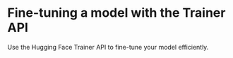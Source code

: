 # Fine-tuning a model with the Trainer API

Use the Hugging Face Trainer API to fine-tune your model efficiently.
